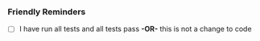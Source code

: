### Friendly Reminders

- [ ] I have run all tests and all tests pass __-OR-__ this is not a change to code
